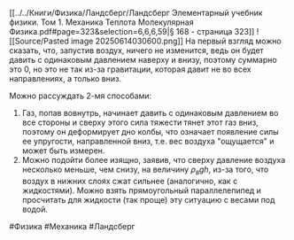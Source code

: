 [[../../Книги/Физика/Ландсберг/Ландсберг Элементарный учебник физики. Том 1. Механика Теплота Молекулярная Физика.pdf#page=323&selection=6,6,6,59|§ 168 - страница 323]]
![[Source/Pasted image 20250614030600.png]]
На первый взгляд можно сказать, что, запустив воздух, ничего не изменится, ведь он будет давить с одинаковым давлением наверху и внизу, поэтому суммарно это $0$, но это не так из-за гравитации, которая давит не во всех направлениях, а только вниз.

Можно рассуждать 2-мя способами:
1. Газ, попав вовнутрь, начинает давить с одинаковым давлением во все стороны и сверху этого сила тяжести тянет этот газ вниз, поэтому он деформирует дно колбы, что означает появление силы ее упругости, направленной вниз, т.е. вес воздуха "ощущается" и может быть измерен.
2. Можно подойти более изящно, заявив, что сверху давление воздуха несколько меньше, чем снизу, на величину $\rho_в g h$, из-за того, что воздух в нижних слоях сжат сильнее (аналогично, как с жидкостями). Можно взять прямоугольный параллелепипед и просчитать для жидкости (так проще) эту ситуацию с весами под водой.

#Физика #Механика #Ландсберг 